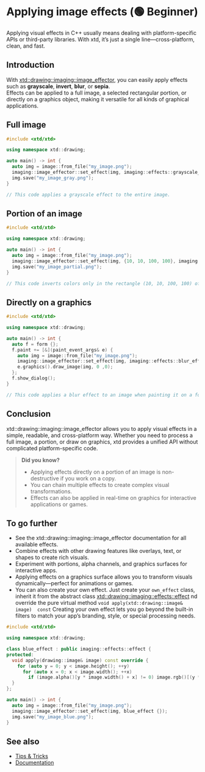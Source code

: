 # Applying image effects (🟢 Beginner)

Applying visual effects in C++ usually means dealing with platform-specific APIs or third-party libraries. With xtd, it’s just a single line—cross-platform, clean, and fast.

## Introduction

With [xtd::drawing::imaging::image_effector](https://gammasoft71.github.io/xtd/reference_guides/latest/classxtd_1_1drawing_1_1imaging_1_1image__effector.html), you can easily apply effects such as **grayscale**, **invert**, **blur**, or **sepia**.  
Effects can be applied to a full image, a selected rectangular portion, or directly on a graphics object, making it versatile for all kinds of graphical applications.

## Full image

```cpp
#include <xtd/xtd>

using namespace xtd::drawing;

auto main() -> int {
  auto img = image::from_file("my_image.png");
  imaging::image_effector::set_effect(img, imaging::effects::grayscale_effect {});
  img.save("my_image_gray.png");
}
```

```cpp
// This code applies a grayscale effect to the entire image.
```

## Portion of an image

```cpp
#include <xtd/xtd>

using namespace xtd::drawing;

auto main() -> int {
  auto img = image::from_file("my_image.png");
  imaging::image_effector::set_effect(img, {10, 10, 100, 100}, imaging::effects::invert_effect {});
  img.save("my_image_partial.png");  
}
```

```cpp
// This code inverts colors only in the rectangle (10, 10, 100, 100) of the image.
```

## Directly on a graphics

```cpp
#include <xtd/xtd>

using namespace xtd::drawing;

auto main() -> int {
  auto f = form {};
  f.paint += [&](paint_event_args& e) {
    auto img = image::from_file("my_image.png");
    imaging::image_effector::set_effect(img, imaging::effects::blur_effect {10});
    e.graphics().draw_image(img, 0 ,0);
  };
  f.show_dialog();
}
```

```cpp
// This code applies a blur effect to an image when painting it on a form.
```

## Conclusion

xtd::drawing::imaging::image_effector allows you to apply visual effects in a simple, readable, and cross-platform way.
Whether you need to process a full image, a portion, or draw on graphics, xtd provides a unified API without complicated platform-specific code.

> **Did you know?**
> - Applying effects directly on a portion of an image is non-destructive if you work on a copy.
> -	You can chain multiple effects to create complex visual transformations.
> -	Effects can also be applied in real-time on graphics for interactive applications or games.

## To go further

-	See the xtd::drawing::imaging::image_effector documentation for all available effects.
-	Combine effects with other drawing features like overlays, text, or shapes to create rich visuals.
-	Experiment with portions, alpha channels, and graphics surfaces for interactive apps.
- Applying effects on a graphics surface allows you to transform visuals dynamically—perfect for animations or games.
- You can also create your own effect. Just create your `own_effect` class, inherit it from the abstract class [xtd::drawing::imaging::effects::effect](https://gammasoft71.github.io/xtd/reference_guides/latest/structxtd_1_1drawing_1_1imaging_1_1effects_1_1effect.html) nd override the pure virtual method `void apply(xtd::drawing::image&	image)	const`
  Creating your own effect lets you go beyond the built-in filters to match your app’s branding, style, or special processing needs.

```cpp
#include <xtd/xtd>

using namespace xtd::drawing;

class blue_effect : public imaging::effects::effect {
protected:
  void apply(drawing::image& image) const override {
    for (auto y = 0; y < image.height(); ++y)
      for (auto x = 0; x < image.width(); ++x)
        if (image.alpha()[y * image.width() + x] != 0) image.rgb()[(y * image.width() + x) * 3 + 2] = 0xFF;
  }
};

auto main() -> int {
  auto img = image::from_file("my_image.png");
  imaging::image_effector::set_effect(img, blue_effect {});
  img.save("my_image_blue.png");
}
```

## See also

* [Tips & Tricks](/docs/documentation/tips_and_tricks)
* [Documentation](/docs/documentation)
